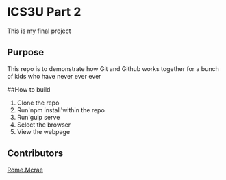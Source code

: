 # ICS3U Part 2
This is my final project

## Purpose

This repo is to demonstrate how Git and Github works together for a bunch of kids who have never ever ever 

##How to build

1. Clone the repo
2. Run'npm install'within the repo
3. Run'gulp serve
4. Select the browser
5. View the webpage

## Contributors

[Rome.Mcrae](
mailto:rome.mcrae@ocsbstudent.ca)


